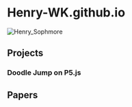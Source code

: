 # Henry-WK.github.io
![Henry_Sophmore](https://github.com/Henry-WK/henry-wk.github.io/assets/152219380/5c75a76a-0888-4a81-989d-b50ce76eee26)
## Projects

### Doodle Jump on P5.js

## Papers

